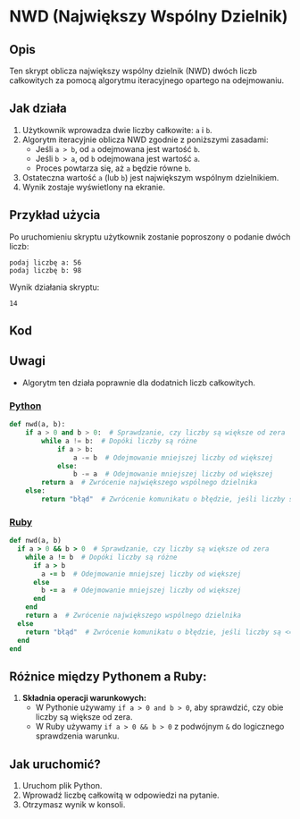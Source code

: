 # NWD (Największy Wspólny Dzielnik)

## Opis
Ten skrypt oblicza największy wspólny dzielnik (NWD) dwóch liczb całkowitych za pomocą algorytmu iteracyjnego opartego na odejmowaniu.

## Jak działa
1. Użytkownik wprowadza dwie liczby całkowite: `a` i `b`.
2. Algorytm iteracyjnie oblicza NWD zgodnie z poniższymi zasadami:
   - Jeśli `a > b`, od `a` odejmowana jest wartość `b`.
   - Jeśli `b > a`, od `b` odejmowana jest wartość `a`.
   - Proces powtarza się, aż `a` będzie równe `b`.
3. Ostateczna wartość `a` (lub `b`) jest największym wspólnym dzielnikiem.
4. Wynik zostaje wyświetlony na ekranie.

## Przykład użycia
Po uruchomieniu skryptu użytkownik zostanie poproszony o podanie dwóch liczb:
```
podaj liczbę a: 56
podaj liczbę b: 98
```
Wynik działania skryptu:
```
14
```

## Kod


## Uwagi
- Algorytm ten działa poprawnie dla dodatnich liczb całkowitych.


### [Python](./script.py)
```python
def nwd(a, b):
    if a > 0 and b > 0:  # Sprawdzanie, czy liczby są większe od zera
        while a != b:  # Dopóki liczby są różne
            if a > b:
                a -= b  # Odejmowanie mniejszej liczby od większej
            else:
                b -= a  # Odejmowanie mniejszej liczby od większej
        return a  # Zwrócenie największego wspólnego dzielnika
    else:
        return "błąd"  # Zwrócenie komunikatu o błędzie, jeśli liczby są <= 0
```

### [Ruby](./script.rb)
```ruby
def nwd(a, b)
  if a > 0 && b > 0  # Sprawdzanie, czy liczby są większe od zera
    while a != b  # Dopóki liczby są różne
      if a > b
        a -= b  # Odejmowanie mniejszej liczby od większej
      else
        b -= a  # Odejmowanie mniejszej liczby od większej
      end
    end
    return a  # Zwrócenie największego wspólnego dzielnika
  else 
    return "błąd"  # Zwrócenie komunikatu o błędzie, jeśli liczby są <= 0
  end
end
```

## Różnice między Pythonem a Ruby:
1. **Składnia operacji warunkowych:**
   - W Pythonie używamy `if a > 0 and b > 0`, aby sprawdzić, czy obie liczby są większe od zera.
   - W Ruby używamy `if a > 0 && b > 0` z podwójnym `&` do logicznego sprawdzenia warunku.

## Jak uruchomić?
1. Uruchom plik Python.
2. Wprowadź liczbę całkowitą w odpowiedzi na pytanie.
2. Otrzymasz wynik w konsoli.